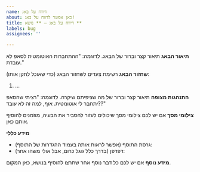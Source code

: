 ```yaml
---
name: דיווח על באג
about: כאן אפשר לדווח על באג!
title: דיווח על באג – ** נושא **
labels: bug
assignees: ''

---
```


**תיאור הבאג**
תיאור קצר וברור של הבאג.
לדוגמה: "ההתחברות האוטומטית לסאפ לא עובדת."

**שחזור הבאג**
רשימת צעדים לשחזור הבאג (כדי שאוכל לתקן אותו):
1. ...

**התנהגות מצופה**
תיאור קצר וברור של מה שציפיתם שיקרה. לדוגמה: "רציתי שהסאפ יתחבר לי אוטומטית. אוף, למה זה לא עובד??"

**צילומי מסך**
אם יש לכם צילומי מסך שיכולים לעזור להסביר את הבעיה, מוזמנים להוסיף אותם כאן.

**מידע כללי**

- גרסת התוסף (אפשר לראות אותה בעמוד ההגדרות של התוסף):
 - דפדפן (בדרך כלל גוגל כרום, אבל אולי משהו אחר):

**מידע נוסף**
אם יש לכם כל דבר נוסף אחר שתרצו להוסיף בנושא, כאן המקום.

